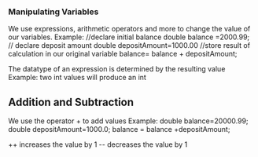 ### Manipulating Variables 
We use expressions, arithmetic operators and more to change the value of our variables.
Example:
//declare initial balance 
double balance =2000.99;
// declare deposit amount
double depositAmount=1000.00
//store result of calculation in our original variable
balance= balance + depositAmount;

The datatype of an expression is determined by the resulting value
Example: two int values will produce an int

## Addition and Subtraction
We use the operator + to add values
Example:
double balance=20000.99;
double depositAmount=1000.0;
balance = balance +depositAmount;

++ increases the value by 1
-- decreases the value by 1

